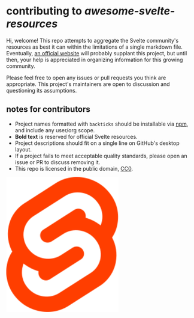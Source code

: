 # contributing to _awesome-svelte-resources_

Hi, welcome!
This repo attempts to aggregate the Svelte community's resources
as best it can within the limitations of a single markdown file.
Eventually,
[an official website](https://github.com/sveltejs/svelte/issues/1070)
will probably supplant this project,
but until then, your help is appreciated in organizing information
for this growing community.

Please feel free to open any issues or pull requests you think are appropriate.
This project's maintainers are open to
discussion and questioning its assumptions.

## notes for contributors

- Project names formatted with `backticks` should be installable via
  [npm](https://www.npmjs.com/), and include any user/org scope.
- **Bold text** is reserved for official Svelte resources.
- Project descriptions should fit on a single line on GitHub's desktop layout.
- If a project fails to meet acceptable quality standards,
  please open an issue or PR to discuss removing it.
- This repo is licensed in the public domain,
  [CC0](https://github.com/ryanatkn/awesome-svelte-resources/blob/master/license).

[<img src="svelte-logo.svg" width="300">](https://svelte.dev)
